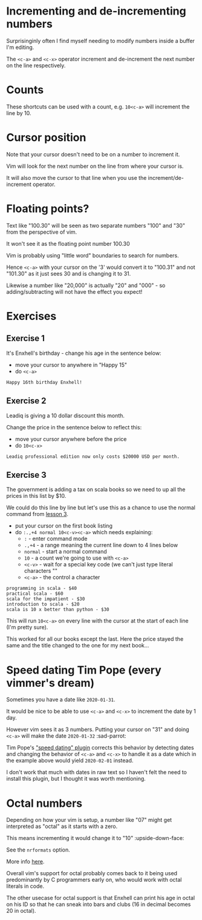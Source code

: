 # Incrementing and de-incrementing numbers

Surprisinginly often I find myself needing to modify numbers inside a buffer I'm editing.

The `<c-a>` and `<c-x>` operator increment and de-increment the next number on the line respectively.

# Counts

These shortcuts can be used with a count, e.g. `10<c-a>` will increment the line by 10.

# Cursor position

Note that your cursor doesn't need to be on a number to increment it.

Vim will look for the next number on the line from where your cursor is.

It will also move the cursor to that line when you use the increment/de-increment operator.

# Floating points?

Text like "100.30" will be seen as two separate numbers "100" and "30" from the perspective of vim.

It won't see it as the floating point number 100.30

Vim is probably using "little word" boundaries to search for numbers.

Hence `<c-a>` with your cursor on the '3' would convert it to "100.31" and not "101.30" as it just sees 30 and is changing it to 31.

Likewise a number like "20,000" is actually "20" and "000" - so adding/subtracting will not have the effect you expect!

# Exercises

## Exercise 1

It's Enxhell's birthday - change his age in the sentence below:

- move your cursor to anywhere in "Happy 15"
- do `<c-a>`

```
Happy 16th birthday Enxhell!
```

## Exercise 2

Leadiq is giving a 10 dollar discount this month.

Change the price in the sentence below to reflect this:

- move your cursor anywhere before the price
- do `10<c-x>`

```
Leadiq professional edition now only costs $20000 USD per month.
```

## Exercise 3

The government is adding a tax on scala books so we need to up all the prices in this list by $10.

We could do this line by line but let's use this as a chance to use the normal command from [lesson 3](003_normal_commands.md).

- put your cursor on the first book listing
- do `:.,+4 normal 10<c-v><c-a>` which needs explaining:
    - `:` - enter command mode
    - `.,+4` - a range meaning the current line down to 4 lines below
    - `normal` - start a normal command
    - `10` - a count we're going to use with `<c-a>`
    - `<c-v>` - wait for a special key code (we can't just type literal characters "<c-a>"
    - `<c-a>` - the control a character

```
programming in scala - $40
practical scala - $60
scala for the impatient - $30
introduction to scala - $20
scala is 10 x better than python - $30
```

This will run `10<c-a>` on every line with the cursor at the start of each line (I'm pretty sure).

This worked for all our books except the last. Here the price stayed the same and the title changed to the one for my next book...

# Speed dating Tim Pope (every vimmer's dream)

Sometimes you have a date like `2020-01-31`.

It would be nice to be able to use `<c-a>` and `<c-x>` to increment the date by 1 day.

However vim sees it as 3 numbers. Putting your cursor on "31" and doing `<c-a>` will make the date `2020-01-32` :sad-parrot:

Tim Pope's ["speed dating" plugin](https://github.com/tpope/vim-speeddating) corrects this behavior by detecting dates
and changing the behavior of `<c-a>` and `<c-x>` to handle it as a date which in the example above would yield `2020-02-01` instead.

I don't work that much with dates in raw text so I haven't felt the need to install this plugin, but I thought it was worth mentioning.

# Octal numbers

Depending on how your vim is setup, a number like "07" might get interpreted as "octal" as it starts with a zero.

This means incrementing it would change it to "10" :upside-down-face:

See the `nrformats` option.

More info [here](https://vim.fandom.com/wiki/Increasing_or_decreasing_numbers).

Overall vim's support for octal probably comes back to it being used predominantly by C programmers early on,
who would work with octal literals in code.

The other usecase for octal support is that Enxhell can print his age in octal on his ID so that he can sneak into bars and clubs
(16 in decimal becomes 20 in octal).
